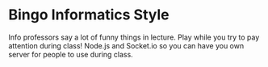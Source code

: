Bingo Informatics Style
=====

Info professors say a lot of funny things in lecture. Play while you try to pay attention during class! Node.js and Socket.io so you can have you own server for people to use during class.
